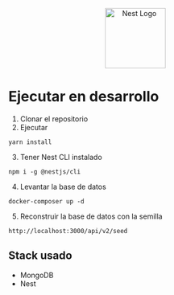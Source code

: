 <p align="center">
  <a href="http://nestjs.com/" target="blank"><img src="https://nestjs.com/img/logo-small.svg" width="120" alt="Nest Logo" /></a>
</p>

# Ejecutar en desarrollo

1. Clonar el repositorio
2. Ejecutar
```
yarn install
```
3. Tener Nest CLI instalado
```
npm i -g @nestjs/cli
```
4. Levantar la base de datos
```
docker-composer up -d
```
5.  Reconstruir la base de datos con la semilla
```
http://localhost:3000/api/v2/seed
```
## Stack usado
* MongoDB
* Nest